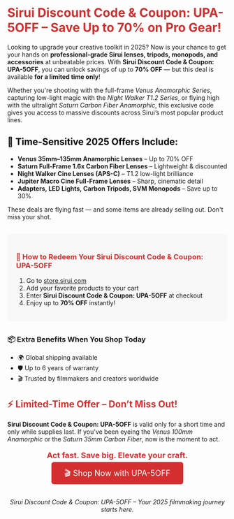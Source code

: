 <h1 style="color:#d32f2f;"> Sirui Discount Code & Coupon: UPA-5OFF – Save Up to 70% on Pro Gear!</h1>
<p>Looking to upgrade your creative toolkit in 2025? Now is your chance to get your hands on <strong>professional-grade Sirui lenses, tripods, monopods, and accessories</strong> at unbeatable prices. With <strong>Sirui Discount Code & Coupon: UPA-5OFF</strong>, you can unlock savings of up to <strong>70% OFF</strong> — but this deal is available <strong>for a limited time only</strong>!</p>
<p>Whether you're shooting with the full-frame <em>Venus Anamorphic Series</em>, capturing low-light magic with the <em>Night Walker T1.2 Series</em>, or flying high with the ultralight <em>Saturn Carbon Fiber Anamorphic</em>, this exclusive code gives you access to massive discounts across Sirui’s most popular product lines.</p>
<h2 style="color:#000;">🚨 Time-Sensitive 2025 Offers Include:</h2>
<ul>
<li><strong>Venus 35mm–135mm Anamorphic Lenses</strong> – Up to 70% OFF</li>
<li><strong>Saturn Full-Frame 1.6x Carbon Fiber Lenses</strong> – Lightweight & discounted</li>
<li><strong>Night Walker Cine Lenses (APS-C)</strong> – T1.2 low-light brilliance</li>
<li><strong>Jupiter Macro Cine Full-Frame Lenses</strong> – Sharp, cinematic detail</li>
<li><strong>Adapters, LED Lights, Carbon Tripods, SVM Monopods</strong> – Save up to 30%</li>
</ul>
<p>These deals are flying fast — and some items are already selling out. Don't miss your shot.</p>
<div style="background-color: #f8f8f8; padding: 20px; border-radius: 6px; margin: 30px 0;">
<h3 style="color: #d32f2f;">🛒 How to Redeem Your Sirui Discount Code & Coupon: UPA-5OFF</h3>
<ol>
<li>Go to <a href="https://store.sirui.com/?sca_ref=8845442.lYfQapkN7X&utm_source=affiliates&utm_medium=uppromote&utm_campaign=8845442" target="_blank" rel="noopener noreferrer">store.sirui.com</a></li>
<li>Add your favorite products to your cart</li>
<li>Enter <strong>Sirui Discount Code & Coupon: UPA-5OFF</strong> at checkout</li>
<li>Enjoy up to <strong>70% OFF</strong> instantly!</li>
</ol>
</div>
<h3>📦 Extra Benefits When You Shop Today</h3>
<ul>
<li>🌍 Global shipping available</li>
<li>🛡️ Up to 6 years of warranty</li>
<li>🎬 Trusted by filmmakers and creators worldwide</li>
</ul>
<h2 style="color:#d32f2f;">⚡ Limited-Time Offer – Don’t Miss Out!</h2>
<p><strong>Sirui Discount Code & Coupon: UPA-5OFF</strong> is valid only for a short time and only while supplies last. If you've been eyeing the <em>Venus 100mm Anamorphic</em> or the <em>Saturn 35mm Carbon Fiber</em>, now is the moment to act.</p>
<p style="font-size: 18px; text-align: center;"><strong style="color:#d32f2f;">Act fast. Save big. Elevate your craft.</strong></p>
<p style="text-align: center;">
<a href="https://store.sirui.com/?sca_ref=8845442.lYfQapkN7X&utm_source=affiliates&utm_medium=uppromote&utm_campaign=8845442" target="_blank" style="background-color:#d32f2f; color:#fff; padding: 15px 30px; font-size: 18px; border-radius: 6px; text-decoration: none;">🎬 Shop Now with UPA-5OFF</a>
</p>
<p style="margin-top: 40px; text-align: center;"><em>Sirui Discount Code & Coupon: UPA-5OFF – Your 2025 filmmaking journey starts here.</em></p>
</body>
</html>
